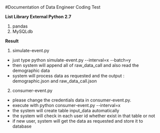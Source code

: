 #Documentation of Data Engineer Coding Test

**List Library External Python 2.7**
1. pandas
2. MySQLdb


**Result**
1. simulate-event.py
- just type python simulate-event.py --interval=x --batch=y
- then system will append all of raw_data_call and also read the demographic data
- system will process data as requested and the output : demographic.json and raw_data_call.json

2. consumer-event.py
- please change the credentials data in consumer-event.py.
- execute with python consumer-event.py --interval=x
- the system will create table input_data automatically
- the system will check in each user id whether exist in that table or not
- if new user, system will get the data as requested and store it to database




